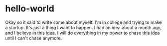 # hello-world
Okay so it said to write some about myself. I'm in college and trying to make a startup. It's just a thing I want to happen. I had an idea about a month ago, and I believe in this idea. I will do everything in my power to chase this idea until I can't chase anymore.
